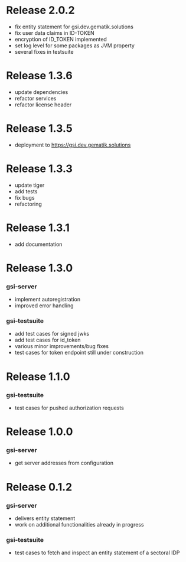 # Release 2.0.2

- fix entity statement for gsi.dev.gematik.solutions
- fix user data claims in ID-TOKEN
- encryption of ID_TOKEN implemented
- set log level for some packages as JVM property
- several fixes in testsuite

# Release 1.3.6

- update dependencies
- refactor services
- refactor license header

# Release 1.3.5

- deployment to https://gsi.dev.gematik.solutions

# Release 1.3.3

- update tiger
- add tests
- fix bugs
- refactoring

# Release 1.3.1

- add documentation

# Release 1.3.0

### gsi-server

- implement autoregistration
- improved error handling

### gsi-testsuite

- add test cases for signed jwks
- add test cases for id_token
- various minor improvements/bug fixes
- test cases for token endpoint still under construction

# Release 1.1.0

### gsi-testsuite

- test cases for pushed authorization requests

# Release 1.0.0

### gsi-server

- get server addresses from configuration

# Release 0.1.2

### gsi-server

- delivers entity statement
- work on additional functionalities already in progress

### gsi-testsuite

- test cases to fetch and inspect an entity statement of a sectoral IDP

